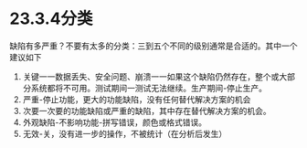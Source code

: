 # 23.3.4分类

缺陷有多严重？不要有太多的分类：三到五个不同的级别通常是合适的。其中一个建议如下
1. 关键一一数据丢失、安全问题、崩溃一一如果这个缺陷仍然存在，整个或大部分系统都将不可用。测试期间一测试无法继续。生产期间-停止生产。
2. 严重-停止功能，更大的功能缺陷，没有任何替代解决方案的机会
3. 次要一次要的功能缺陷或严重的缺陷，其中存在替代解决方案的机会。
4. 外观缺陷-不影响功能-拼写错误，颜色或格式错误。
5. 无效-关，没有进一步的操作，不被统计（在分析后发生）
